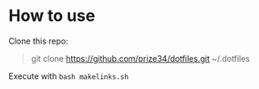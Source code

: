 # How to use

Clone this repo:
> git clone https://github.com/prize34/dotfiles.git ~/.dotfiles

Execute with `bash makelinks.sh`
